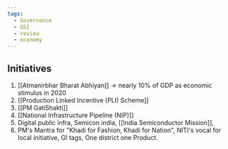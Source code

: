 ```yaml
---
tags:
  - Governance
  - GS2
  - review
  - economy
---
```

## Initiatives
1. [[Atmanirbhar Bharat Abhiyan]] -> nearly 10% of GDP as economic stimulus in 2020
2. [[Production Linked Incentive (PLI) Scheme]]
3. [[PM GatiShakti]]
4. [[National Infrastructure Pipeline (NIP)]]
5. Digital public infra, Semicon india, [[India Semiconductor Mission]],
6. PM's Mantra for "Khadi for Fashion, Khadi for Nation", NITI's vocal for local initiative, GI tags, One district one Product.